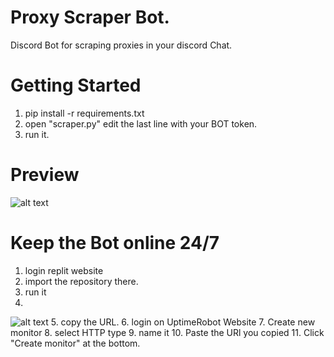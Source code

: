 # Proxy Scraper Bot.
Discord Bot for scraping proxies in your discord Chat.
# Getting Started
1. pip install -r requirements.txt
2. open "scraper.py" edit the last line with your BOT token.
3. run it.
# Preview
  ![alt text](https://i.ibb.co/BfZmzdW/Screenshot-2021-12-21-103914.png)
  

# Keep the Bot online 24/7
1. login replit website
2. import the repository there.
3. run it 
4. 
![alt text](https://i.ibb.co/C15XTsn/Screenshot-2021-12-21-103710.png)
5. copy the URL.
6. login on UptimeRobot Website
7. Create new monitor 
8. select HTTP type
9. name it 
10. Paste the URl you copied
11. Click "Create monitor" at the bottom.
